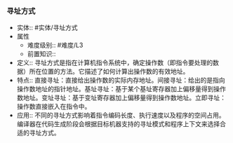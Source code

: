 ###  寻址方式 
- 实体:: #实体/寻址方式 
- 属性
	- 难度级别:: #难度/L3 
	- 前置知识::
- 定义:: 寻址方式是指在计算机指令系统中，确定操作数（即指令要处理的数据）所在位置的方法。它描述了如何计算出操作数的有效地址。
- 特点:: 直接寻址：直接给出操作数的实际内存地址。间接寻址：给出的是指向操作数地址的指针地址。基址寻址：基于某个基址寄存器加上偏移量得到操作数地址。变址寻址：基于变址寄存器加上偏移量得到操作数地址。立即寻址：操作数直接嵌入在指令中。
- 应用::  不同的寻址方式影响着指令编码长度、执行速度以及程序的空间占用。编译器在代码生成阶段会根据目标机器支持的寻址模式和程序上下文来选择合适的寻址方式。